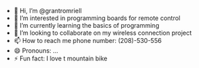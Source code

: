 - 👋 Hi, I’m @grantromriell
- 👀 I’m interested in programming boards for remote control
- 🌱 I’m currently learning the basics of programming
- 💞️ I’m looking to collaborate on my wireless connection project
- 📫 How to reach me phone number: (208)-530-556
- 😄 Pronouns: ...
- ⚡ Fun fact: I love t mountain bike

<!---
grantromriell/grantromriell is a ✨ special ✨ repository because its `README.md` (this file) appears on your GitHub profile.
You can click the Preview link to take a look at your changes.
--->
